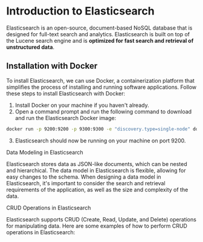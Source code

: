 # Introduction to Elasticsearch

Elasticsearch is an open-source, document-based NoSQL database that is designed for full-text search and analytics. Elasticsearch is built on top of the Lucene search engine and is **optimized for fast search and retrieval of unstructured data**.

## Installation with Docker

To install Elasticsearch, we can use Docker, a containerization platform that simplifies the process of installing and running software applications. Follow these steps to install Elasticsearch with Docker:

1. Install Docker on your machine if you haven't already.
2. Open a command prompt and run the following command to download and run the Elasticsearch Docker image:
```bash
docker run -p 9200:9200 -p 9300:9300 -e "discovery.type=single-node" docker.elastic.co/elasticsearch/elasticsearch:7.14.0
```
3. Elasticsearch should now be running on your machine on port 9200.

Data Modeling in Elasticsearch

Elasticsearch stores data as JSON-like documents, which can be nested and hierarchical. The data model in Elasticsearch is flexible, allowing for easy changes to the schema. When designing a data model in Elasticsearch, it's important to consider the search and retrieval requirements of the application, as well as the size and complexity of the data.

CRUD Operations in Elasticsearch

Elasticsearch supports CRUD (Create, Read, Update, and Delete) operations for manipulating data. Here are some examples of how to perform CRUD operations in Elasticsearch: